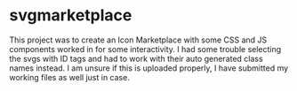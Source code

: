 # svgmarketplace

This project was to create an Icon Marketplace with some CSS and JS components worked in for some interactivity. I had some trouble selecting the svgs with ID tags and had to work with their auto generated class names instead. I am unsure if this is uploaded properly, I have submitted my working files as well just in case.
